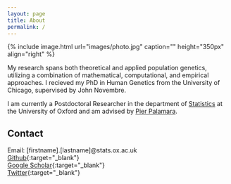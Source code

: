 ```yaml
---
layout: page
title: About
permalink: /
---
```


{% include image.html url="images/photo.jpg" caption="" height="350px" align="right" %}

My research spans both theoretical and applied population genetics, utilizing a combination of mathematical, computational, and empirical approaches. I recieved my PhD in Human Genetics from the University of Chicago, supervised by John Novembre. 

I am currently a Postdoctoral Researcher in the department of [Statistics](https://www.stats.ox.ac.uk/) at the University of Oxford and am advised by [Pier Palamara](https://palamaralab.github.io/).

## Contact

Email: [firstname].[lastname]@stats.ox.ac.uk<br/>
[Github]{:target="_blank"} <br/>
[Google Scholar]{:target="_blank"} <br/> 
[Twitter]{:target="_blank"} <br/>


[Twitter]: https://twitter.com/aabiddanda
[Github]: https://github.com/aabiddanda
[Google Scholar]: https://scholar.google.com/citations?user=BWVZXhgAAAAJ&hl=en
